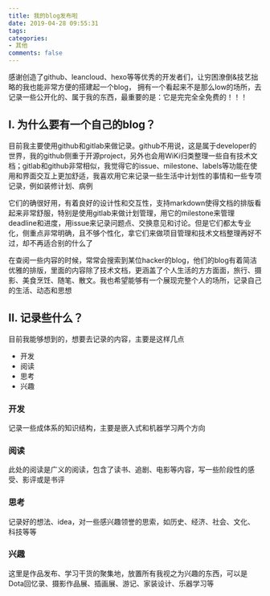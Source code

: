 ```yaml
---
title: 我的blog发布啦
date: 2019-04-28 09:55:31
tags:
categories:
- 其他
comments: false
---
```


感谢创造了github、leancloud、hexo等等优秀的开发者们，让穷困潦倒&技艺拙略的我也能非常方便的搭建起一个blog，
拥有一个看起来不是那么low的场所，去记录一些公开化的、属于我的东西，最重要的是：它是完完全全免费的！！！

## I. 为什么要有一个自己的blog？
目前我主要使用github和gitlab来做记录。github不用说，这是属于developer的世界，我的github侧重于开源project，另外也会用WiKi归类整理一些自有技术文档；gitlab和github非常相似，我觉得它的issue、milestone、labels等功能在使用和界面交互上更加舒适，我喜欢用它来记录一些生活中计划性的事情和一些专项记录，例如装修计划、病例

它们的确很好用，有着良好的设计性和交互性，支持markdown使得文档的排版看起来非常舒服，特别是使用gitlab来做计划管理，用它的milestone来管理deadline和进度，用issue来记录问题点、交换意见和讨论。但是它们都太专业化，侧重点非常明确，且不够个性化，拿它们来做项目管理和技术文档整理再好不过，却不再适合别的什么了

在查阅一些内容的时候，常常会搜索到某位hacker的blog，他们的blog有着简洁优雅的排版，里面的内容除了技术文档，更涵盖了个人生活的方方面面，旅行、摄影、美食烹饪、随笔、散文。我也希望能够有一个展现完整个人的场所，记录自己的生活、动态和思想

## II. 记录些什么？
目前我能够想到的，想要去记录的内容，主要是这样几点
* 开发
* 阅读
* 思考
* 兴趣

### 开发
记录一些成体系的知识结构，主要是嵌入式和机器学习两个方向

### 阅读
此处的阅读是广义的阅读，包含了读书、追剧、电影等内容，写一些阶段性的感受、影评或是书评

### 思考
记录好的想法、idea，对一些感兴趣领誉的思索，如历史、经济、社会、文化、科技等等

### 兴趣
这里是作品发布、学习干货的聚集地，放置所有我视之为兴趣的东西，可以是Dota回忆录、摄影作品展、插画展、游记、家装设计、乐器学习等

